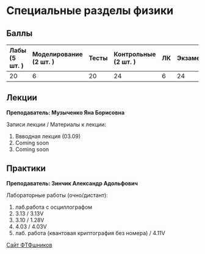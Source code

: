 # Специальные разделы физики

## Баллы

| Лабы \(5 шт. \) | Моделирование \(2 шт. \) | Тесты | Контрольные \(2 шт. \) | ЛК | Экзамен |
| :--- | :--- | :--- | :--- | :--- | :--- |
| 20 | 6 | 20 | 24 | 6 | 24 |

## Лекции

**Преподаватель: Музыченко Яна Борисовна**

Записи лекции / Материалы к лекции:

1. Ввводная лекция \(03.09\) 
2. Сoming soon
3. Coming soon

## Практики

**Преподаватель: Зинчик Александр Адольфович**

Лабораторные работы \(очно/дистант\):

1. лаб.работа с осциллографом
2. 3.13 / 3.13V
3. 3.10 / 1.28V
4. 4.03 / 4.03V
5. лаб. работа \(квантовая криптография без номера\) / 4.11V

[Сайт ФТФшников](https://study.physics.itmo.ru)

